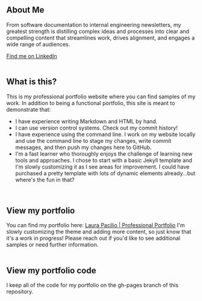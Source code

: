 ## About Me
From software documentation to internal engineering newsletters, my greatest strength is distilling complex ideas and processes into clear and compelling content that streamlines work, drives alignment, and engages a wide range of audiences. 

<a href="https://www.linkedin.com/in/laura-pacilio/">Find me on LinkedIn</a> 
<br><br>

## What is this?
This is my professional portfolio website where you can find samples of my work. In addition to being a functional portfolio, this site is meant to demonstrate that:
* I have experience writing Markdown and HTML by hand. 
* I can use version control systems. Check out my commit history!
* I have experience using the command line. I work on my website locally and use the command line to stage my changes, write commit messages, and then push my changes here to GitHub.
* I'm a fast learner who thoroughly enjoys the challenge of learning new tools and approaches. I chose to start with a basic Jekyll template and I'm slowly customizing it as I see areas for improvement. I could have purchased a pretty template with lots of dynamic elements already...but where's the fun in that?
<br>

## View my portfolio
You can find my portfolio here: <a href="https://laurapacilio.github.io/">Laura Pacilio | Professional Portfolio</a>
I'm slowly customizing the theme and adding more content, so just know that it's a work in progress! Please reach out if you'd like to see additional samples or need further information. 
<br><br>

## View my portfolio code
I keep all of the code for my portfolio on the gh-pages branch of this repository. 
